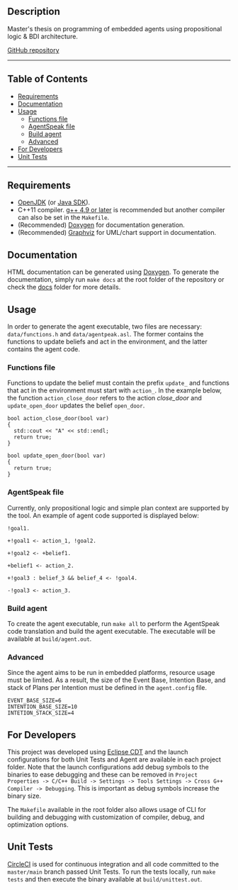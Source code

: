 ## Description

Master's thesis on programming of embedded agents using propositional logic & BDI architecture.

[GitHub repository](http://github.com/matuzalemmuller/embedded-bdi)


----

## Table of Contents

- [Requirements](#requirements-)
- [Documentation](#documentation)
- [Usage](#usage)
  * [Functions file](#functions-file)
  * [AgentSpeak file](#agentspeak-file)
  * [Build agent](#build-agent)
  * [Advanced](#advanced)
- [For Developers](#for-developers)
- [Unit Tests](#unit-tests)

----

## Requirements
* [OpenJDK](https://openjdk.java.net/) (or [Java SDK](https://www.oracle.com/java/technologies/javase-downloads.html)).
* C++11 compiler. [g++ 4.9 or later](https://gcc.gnu.org/gcc-4.9/changes.html) is recommended but another compiler can also be set in the `Makefile`.
* (Recommended) [Doxygen](https://www.doxygen.nl/index.html) for documentation generation.
* (Recommended) [Graphviz](https://graphviz.org/) for UML/chart support in documentation.

## Documentation

HTML documentation can be generated using [Doxygen](https://www.doxygen.nl/download.html). To generate the documentation, simply run `make docs` at the root folder of the repository or check the [docs](docs/) folder for more details.

## Usage

In order to generate the agent executable, two files are necessary: `data/functions.h` and `data/agentpeak.asl`. The former contains the functions to update beliefs and act in the environment, and the latter contains the agent code.

### Functions file

Functions to update the belief must contain the prefix `update_` and functions that act in the environment must start with `action_`. In the example below, the function `action_close_door` refers to the action *close_door* and `update_open_door` updates the belief `open_door`.

```
bool action_close_door(bool var)
{
  std::cout << "A" << std::endl;
  return true;
}

bool update_open_door(bool var)
{
  return true;
}
```

### AgentSpeak file

Currently, only propositional logic and simple plan context are supported by the tool. An example of agent code supported is displayed below:

```
!goal1.

+!goal1 <- action_1, !goal2.

+!goal2 <- +belief1.

+belief1 <- action_2.

+!goal3 : belief_3 && belief_4 <- !goal4.

-!goal3 <- action_3.
```

### Build agent

To create the agent executable, run `make all` to perform the AgentSpeak code translation and build the agent executable. The executable will be available at `build/agent.out`.

### Advanced

Since the agent aims to be run in embedded platforms, resource usage must be limited. As a result, the size of the Event Base, Intention Base, and stack of Plans per Intention must be defined in the `agent.config` file.

```
EVENT_BASE_SIZE=6
INTENTION_BASE_SIZE=10
INTETION_STACK_SIZE=4
```

## For Developers

This project was developed using [Eclipse CDT](https://www.eclipse.org/cdt/) and the launch configurations for both Unit Tests and Agent are available in each project folder. Note that the launch configurations add debug symbols to the binaries to ease debugging and these can be removed in `Project Properties -> C/C++ Build -> Settings -> Tools Settings -> Cross G++ Compiler -> Debugging`. This is important as debug symbols increase the binary size.

The `Makefile` available in the root folder also allows usage of CLI for building and debugging with customization of compiler, debug, and optimization options.

## Unit Tests

[CircleCI](https://circleci.com/) is used for continuous integration and all code committed to the `master/main` branch passed Unit Tests. To run the tests locally, run `make tests` and then execute the binary available at `build/unittest.out`.